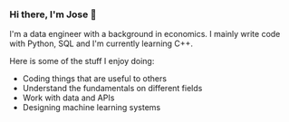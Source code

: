 ### Hi there, I'm Jose 👋

I'm a data engineer with a background in economics. I mainly write code with Python, SQL and I'm currently learning C++.

Here is some of the stuff I enjoy doing:
* Coding things that are useful to others
* Understand the fundamentals on different fields
* Work with data and APIs
* Designing machine learning systems
